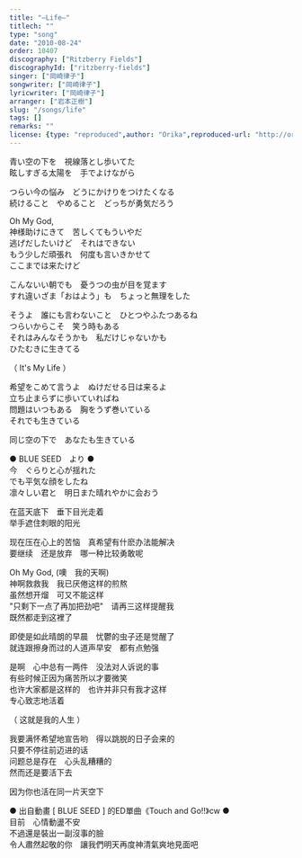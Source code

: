 ```yaml
---
title: "―Life―"
titlech: ""
type: "song"
date: "2010-08-24"
order: 10407
discography: ["Ritzberry Fields"]
discographyId: ["ritzberry-fields"]
singer: ["岡崎律子"]
songwriter: ["岡崎律子"]
lyricwriter: ["岡崎律子"]
arranger: ["岩本正樹"]
slug: "/songs/life"
tags: []
remarks: ""
license: {type: "reproduced",author: "Orika",reproduced-url: "http://orikamushi.myweb.hinet.net/",reproduced-website: "織歌蟲網站"}
---
```


青い空の下を　視線落とし歩いてた   
眩しすぎる太陽を　手でよけながら   
  
つらい今の悩み　どうにかけりをつけたくなる   
続けること　やめること　どっちが勇気だろう   
  
Oh My God,   
神様助けにきて　苦しくてもういやだ   
逃げだしたいけど　それはできない   
もう少しだ頑張れ　何度も言いきかせて   
ここまでは来たけど   
  
こんないい朝でも　憂うつの虫が目を覚ます   
すれ違いざま「おはよう」も　ちょっと無理をした   
  
そうよ　誰にも言わないこと　ひとつやふたつあるね   
つらいからこそ　笑う時もある   
それはみんなそうかも　私だけじゃないかも   
ひたむきに生きてる   
  
（ It's My Life ）   
  
希望をこめて言うよ　ぬけだせる日は来るよ   
立ち止まらずに歩いていればね   
問題はいつもある　胸をうず巻いている   
それでも生きている   
  
同じ空の下で　あなたも生きている  

  
  

  
● BLUE SEED　より ●  
今　ぐらりと心が揺れた  
でも平気な顔をしたね  
凛々しい君と　明日また晴れやかに会おう  

<!-- 翻译 -->

在蓝天底下　垂下目光走着   
举手遮住刺眼的阳光   
  
现在压在心上的苦恼　真希望有什麽办法能解决   
要继续　还是放弃　哪一种比较勇敢呢   
  
Oh My God, (噢　我的天啊)   
神啊救救我　我已厌倦这样的煎熬   
虽然想开熘　可又不能这样   
"只剩下一点了再加把劲吧"　请再三这样提醒我   
既然都走到这裡了   
  
即使是如此晴朗的早晨　忧鬱的虫子还是觉醒了   
就连跟擦身而过的人道声早安　都有点勉强   
  
是啊　心中总有一两件　没法对人诉说的事   
有些时候正因为痛苦所以才要微笑   
也许大家都是这样的　也许并非只有我才这样   
专心致志地活着   
  
（ 这就是我的人生 ）   
  
我要满怀希望地宣告哟　得以跳脱的日子会来的   
只要不停往前迈进的话   
问题总是存在　心头乱糟糟的   
然而还是要活下去   
  
因为你也活在同一片天空下  

  
  

  
● 出自動畫 [ BLUE SEED \] 的ED單曲《Touch and Go!!》cw ●  
目前　心情動盪不安  
不過還是裝出一副沒事的臉  
令人肅然起敬的你　讓我們明天再度神清氣爽地見面吧
